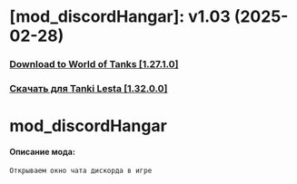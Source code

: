 # [mod_discordHangar]: v1.03 (2025-02-28)
### [**Download to World of Tanks [1.27.1.0]**](https://github.com/spoter/spoter-mods/releases/download/v7/mod_discordHangar.zip)
### [**Скачать для Tanki Lesta [1.32.0.0]**](https://github.com/spoter/spoter-mods/releases/download/v7/mod_discordHangar_RU.zip)
#
# mod_discordHangar
#### Описание мода:
    Открываем окно чата дискорда в игре
